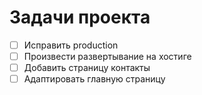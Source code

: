 Задачи проекта
=======

 - [ ] Исправить production
 - [ ] Произвести развертывание на хостиге
 - [ ] Добавить страницу контакты
 - [ ] Адаптировать главную страницу
